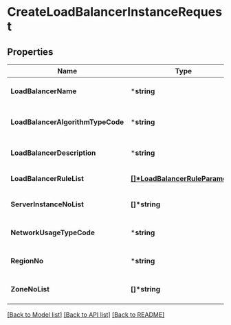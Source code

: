 # CreateLoadBalancerInstanceRequest

## Properties
Name | Type | Description | Notes
------------ | ------------- | ------------- | -------------
**LoadBalancerName** | ***string** | 로드밸런서명 | [optional] [default to null]
**LoadBalancerAlgorithmTypeCode** | ***string** | 로드밸런서알고리즘구분코드 | [optional] [default to null]
**LoadBalancerDescription** | ***string** | 로드밸런서설명 | [optional] [default to null]
**LoadBalancerRuleList** | **[[]\*LoadBalancerRuleParameter](LoadBalancerRuleParameter.md)** | 로드밸런서RULE리스트 | [default to null]
**ServerInstanceNoList** | **[]\*string** | 서버인스턴스번호리스트 | [optional] [default to null]
**NetworkUsageTypeCode** | ***string** | 네트워크용도구분코드 | [optional] [default to null]
**RegionNo** | ***string** | 리전번호 | [optional] [default to null]
**ZoneNoList** | **[]\*string** | ZONE번호리스트 | [optional] [default to null]

[[Back to Model list]](../README.md#documentation-for-models) [[Back to API list]](../README.md#documentation-for-api-endpoints) [[Back to README]](../README.md)


